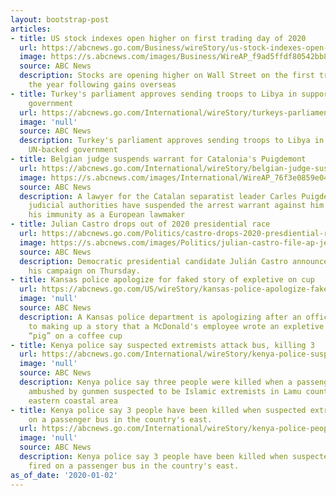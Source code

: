 ```yaml
---
layout: bootstrap-post
articles:
- title: US stock indexes open higher on first trading day of 2020
  url: https://abcnews.go.com/Business/wireStory/us-stock-indexes-open-higher-trading-day-2020-68030395
  image: https://s.abcnews.com/images/Business/WireAP_f9ad5ffdf80542bb839c7ed1aff27594_16x9_992.jpg
  source: ABC News
  description: Stocks are opening higher on Wall Street on the first trading day of
    the year following gains overseas
- title: Turkey's parliament approves sending troops to Libya in support of UN-backed
    government
  url: https://abcnews.go.com/International/wireStory/turkeys-parliament-approves-sending-troops-libya-support-backed-68030334
  image: 'null'
  source: ABC News
  description: Turkey's parliament approves sending troops to Libya in support of
    UN-backed government
- title: Belgian judge suspends warrant for Catalonia's Puigdemont
  url: https://abcnews.go.com/International/wireStory/belgian-judge-suspends-warrant-catalonias-puigdemont-68030122
  image: https://s.abcnews.com/images/International/WireAP_76f3e0859e0447b2b565448e3e4d29ac_16x9_992.jpg
  source: ABC News
  description: A lawyer for the Catalan separatist leader Carles Puigdemont says Belgian
    judicial authorities have suspended the arrest warrant against him because of
    his immunity as a European lawmaker
- title: Julian Castro drops out of 2020 presidential race
  url: https://abcnews.go.com/Politics/castro-drops-2020-presdiential-race/story?id=66774136
  image: https://s.abcnews.com/images/Politics/julian-castro-file-ap-jef-191029_hpMain_16x9_992.jpg
  source: ABC News
  description: Democratic presidential candidate Julián Castro announced the end to
    his campaign on Thursday.
- title: Kansas police apologize for faked story of expletive on cup
  url: https://abcnews.go.com/US/wireStory/kansas-police-apologize-faked-story-expletive-cup-68029894
  image: 'null'
  source: ABC News
  description: A Kansas police department is apologizing after an officer admitted
    to making up a story that a McDonald's employee wrote an expletive and the word
    “pig” on a coffee cup
- title: Kenya police say suspected extremists attack bus, killing 3
  url: https://abcnews.go.com/International/wireStory/kenya-police-suspected-extremists-attack-bus-killing-68029433
  image: 'null'
  source: ABC News
  description: Kenya police say three people were killed when a passenger bus was
    ambushed by gunmen suspected to be Islamic extremists in Lamu county in the country's
    eastern coastal area
- title: Kenya police say 3 people have been killed when suspected extremists fired
    on a passenger bus in the country's east.
  url: https://abcnews.go.com/International/wireStory/kenya-police-people-killed-suspected-extremists-fired-passenger-68029431
  image: 'null'
  source: ABC News
  description: Kenya police say 3 people have been killed when suspected extremists
    fired on a passenger bus in the country's east.
as_of_date: '2020-01-02'
---
```


